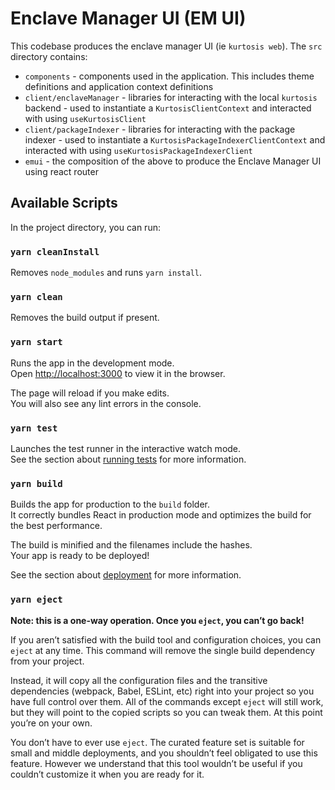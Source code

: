 # Enclave Manager UI (EM UI)

This codebase produces the enclave manager UI (ie `kurtosis web`). The `src` directory contains:

- `components` - components used in the application. This includes theme definitions and application context definitions
- `client/enclaveManager` - libraries for interacting with the local `kurtosis` backend - used to instantiate a `KurtosisClientContext` and interacted with using `useKurtosisClient`
- `client/packageIndexer` - libraries for interacting with the package indexer - used to instantiate a `KurtosisPackageIndexerClientContext` and interacted with using `useKurtosisPackageIndexerClient`
- `emui` - the composition of the above to produce the Enclave Manager UI using react router

## Available Scripts

In the project directory, you can run:

### `yarn cleanInstall`

Removes `node_modules` and runs `yarn install`.

### `yarn clean`

Removes the build output if present.

### `yarn start`

Runs the app in the development mode.\
Open [http://localhost:3000](http://localhost:3000) to view it in the browser.

The page will reload if you make edits.\
You will also see any lint errors in the console.

### `yarn test`

Launches the test runner in the interactive watch mode.\
See the section about [running tests](https://facebook.github.io/create-react-app/docs/running-tests) for more information.

### `yarn build`

Builds the app for production to the `build` folder.\
It correctly bundles React in production mode and optimizes the build for the best performance.

The build is minified and the filenames include the hashes.\
Your app is ready to be deployed!

See the section about [deployment](https://facebook.github.io/create-react-app/docs/deployment) for more information.

### `yarn eject`

**Note: this is a one-way operation. Once you `eject`, you can’t go back!**

If you aren’t satisfied with the build tool and configuration choices, you can `eject` at any time. This command will remove the single build dependency from your project.

Instead, it will copy all the configuration files and the transitive dependencies (webpack, Babel, ESLint, etc) right into your project so you have full control over them. All of the commands except `eject` will still work, but they will point to the copied scripts so you can tweak them. At this point you’re on your own.

You don’t have to ever use `eject`. The curated feature set is suitable for small and middle deployments, and you shouldn’t feel obligated to use this feature. However we understand that this tool wouldn’t be useful if you couldn’t customize it when you are ready for it.
